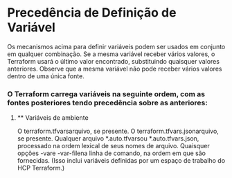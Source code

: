 # Precedência de Definição de Variável


Os mecanismos acima para definir variáveis ​​podem ser usados ​​em conjunto em qualquer combinação. Se a mesma variável receber vários valores, o Terraform usará o último valor encontrado, substituindo quaisquer valores anteriores. Observe que a mesma variável não pode receber vários valores dentro de uma única fonte.

### O Terraform carrega variáveis ​​na seguinte ordem, com as fontes posteriores tendo precedência sobre as anteriores:

1. ** Variáveis ​​de ambiente

    O terraform.tfvarsarquivo, se presente.
    O terraform.tfvars.jsonarquivo, se presente.
    Qualquer arquivo *.auto.tfvarsou *.auto.tfvars.json, processado na ordem lexical de seus nomes de arquivo.
    Quaisquer opções -vare -var-filena linha de comando, na ordem em que são fornecidas. (Isso inclui variáveis ​​definidas por um espaço de trabalho do HCP Terraform.)
